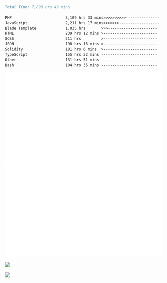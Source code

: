 <!--START_SECTION:waka-->

```markdown
Total Time: 7,899 hrs 49 mins

PHP                        3,109 hrs 33 mins>>>>>>>>>>---------------   38.72 %
JavaScript                 2,211 hrs 17 mins>>>>>>>------------------   27.53 %
Blade Template             1,035 hrs       >>>----------------------   12.89 %
HTML                       239 hrs 12 mins >------------------------   02.98 %
SCSS                       211 hrs         >------------------------   02.63 %
JSON                       198 hrs 16 mins >------------------------   02.47 %
Solidity                   181 hrs 6 mins  >------------------------   02.25 %
TypeScript                 155 hrs 32 mins -------------------------   01.94 %
Other                      131 hrs 51 mins -------------------------   01.64 %
Bash                       104 hrs 35 mins -------------------------   01.30 %
```

<!--END_SECTION:waka-->

![](https://raw.githubusercontent.com/DrMaxis/github-stats-transparent/output/generated/overview.svg)
![](https://raw.githubusercontent.com/DrMaxis/github-stats-transparent/output/generated/languages.svg)

![](https://git-readme-stats-drmaxis-projects.vercel.app/api?username=drmaxis&show_icons=true&theme=outrun&count_private=true&show=reviews,discussions_started,discussions_answered,prs_merged,prs_merged_percentage&custom_title=2024%20Github%20Rank)
 
<a href="https://count.getloli.com/"><img src="https://count.getloli.com/get/@:maxis-the-alchemist?theme=rule34"></a>
<!-- https://count.getloli.com/get/@alchemist?theme=rule34 -->
<br>

